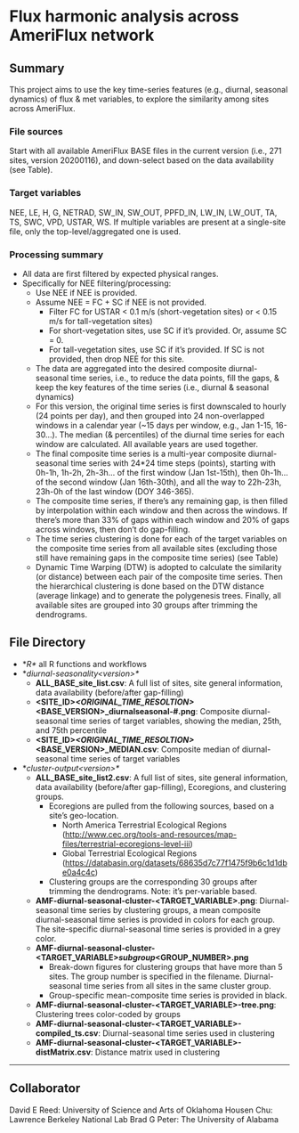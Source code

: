 # Flux harmonic analysis across AmeriFlux network
## Summary
This project aims to use the key time-series features (e.g., diurnal, seasonal dynamics) of flux & met variables, to explore the similarity among sites across AmeriFlux.

### File sources
Start with all available AmeriFlux BASE files in the current version (i.e., 271 sites, version 20200116), and down-select based on the data availability (see Table).  

### Target variables
NEE, LE, H, G, NETRAD, SW_IN, SW_OUT, PPFD_IN, LW_IN, LW_OUT, TA, TS, SWC, VPD, USTAR, WS. If multiple variables are present at a single-site file, only the top-level/aggregated one is used. 

### Processing summary
- All data are first filtered by expected physical ranges. 
- Specifically for NEE filtering/processing:
  - Use NEE if NEE is provided.
  - Assume NEE = FC + SC if NEE is not provided.
    - Filter FC for USTAR < 0.1 m/s (short-vegetation sites) or < 0.15 m/s for tall-vegetation sites)
    - For short-vegetation sites, use SC if it’s provided. Or, assume SC = 0.
    - For tall-vegetation sites, use SC if it’s provided. If SC is not provided, then drop NEE for this site.   
  - The data are aggregated into the desired composite diurnal-seasonal time series, i.e., to reduce the data points, fill the gaps, & keep the key features of the time series (i.e., diurnal & seasonal dynamics)
  - For this version, the original time series is first downscaled to hourly (24 points per day), and then grouped into 24 non-overlapped windows in a calendar year (~15 days per window, e.g., Jan 1-15, 16-30...). The median (& percentiles) of the diurnal time series for each window are calculated. All available years are used together.
  - The final composite time series is a multi-year composite diurnal-seasonal time series with 24*24 time steps (points), starting with 0h-1h, 1h-2h, 2h-3h… of the first window (Jan 1st-15th), then 0h-1h… of the second window (Jan 16th-30th), and all the way to 22h-23h, 23h-0h of the last window (DOY 346-365).  
  - The composite time series, if there’s any remaining gap, is then filled by interpolation within each window and then across the windows. If there’s more than 33% of gaps within each window and 20% of gaps across windows, then don’t do gap-filling.
  - The time series clustering is done for each of the target variables on the composite time series from all available sites (excluding those still have remaining gaps in the composite time series) (see Table)
  - Dynamic Time Warping (DTW) is adopted to calculate the similarity (or distance) between each pair of the composite time series. Then the hierarchical clustering is done based on the DTW distance (average linkage) and to generate the polygenesis trees. Finally, all available sites are grouped into 30 groups after trimming the dendrograms.  

## File Directory
- **R\** all R functions and workflows
- **diurnal-seasonality\<version>\**
  - **ALL_BASE_site_list.csv**: A full list of sites, site general information, data availability (before/after gap-filling)
  - **<SITE_ID>_<ORIGINAL_TIME_RESOLTION>_<BASE_VERSION>_diurnalseasonal-#.png**: Composite diurnal-seasonal time series of target variables, showing the median, 25th, and 75th percentile 
  - **<SITE_ID>_<ORIGINAL_TIME_RESOLTION>_<BASE_VERSION>_MEDIAN.csv**: Composite median of diurnal-seasonal time series of target variables
- **cluster-output\<version>\**
  - **ALL_BASE_site_list2.csv**: A full list of sites, site general information, data availability (before/after gap-filling), Ecoregions, and clustering groups.
    - Ecoregions are pulled from the following sources, based on a site’s geo-location. 
      - North America Terrestrial Ecological Regions (http://www.cec.org/tools-and-resources/map-files/terrestrial-ecoregions-level-iii)
      - Global Terrestrial Ecological Regions (https://databasin.org/datasets/68635d7c77f1475f9b6c1d1dbe0a4c4c)
    - Clustering groups are the corresponding 30 groups after trimming the dendrograms. Note: it’s per-variable based.
  - **AMF-diurnal-seasonal-cluster-<TARGET_VARIABLE>.png**: Diurnal-seasonal time series by clustering groups, a mean composite diurnal-seasonal time series is provided in colors for each group. The site-specific diurnal-seasonal time series is provided in a grey color. 
  - **AMF-diurnal-seasonal-cluster-<TARGET_VARIABLE>_subgroup_<GROUP_NUMBER>.png** 
    - Break-down figures for clustering groups that have more than 5 sites. The group number is specified in the filename. Diurnal-seasonal time series from all sites in the same cluster group.
    - Group-specific mean-composite time series is provided in black. 
  - **AMF-diurnal-seasonal-cluster-<TARGET_VARIABLE>-tree.png**: Clustering trees color-coded by groups
  - **AMF-diurnal-seasonal-cluster-<TARGET_VARIABLE>-compiled_ts.csv**: Diurnal-seasonal time series used in clustering
  - **AMF-diurnal-seasonal-cluster-<TARGET_VARIABLE>-distMatrix.csv**: Distance matrix used in clustering
----

## Collaborator
David E Reed: University of Science and Arts of Oklahoma
Housen Chu: Lawrence Berkeley National Lab
Brad G Peter: The University of Alabama

